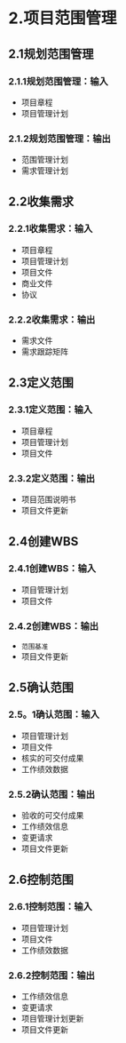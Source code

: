 # 2.项目范围管理

## 2.1规划范围管理

### 2.1.1规划范围管理：输入

- 项目章程
- 项目管理计划

### 2.1.2规划范围管理：输出

- 范围管理计划
- 需求管理计划

## 2.2收集需求

### 2.2.1收集需求：输入

- 项目章程
- 项目管理计划
- 项目文件
- 商业文件
- 协议

### 2.2.2收集需求：输出

- 需求文件
- 需求跟踪矩阵

## 2.3定义范围

### 2.3.1定义范围：输入

- 项目章程
- 项目管理计划
- 项目文件

### 2.3.2定义范围：输出

- 项目范围说明书
- 项目文件更新

## 2.4创建WBS

### 2.4.1创建WBS：输入

- 项目管理计划
- 项目文件

### 2.4.2创建WBS：输出

- `范围基准`
- 项目文件更新

## 2.5确认范围

### 2.5。1确认范围：输入

- 项目管理计划
- 项目文件
- 核实的可交付成果
- 工作绩效数据

### 2.5.2确认范围：输出

- 验收的可交付成果
- 工作绩效信息
- 变更请求
- 项目文件更新

## 2.6控制范围

### 2.6.1控制范围：输入

- 项目管理计划
- 项目文件
- 工作绩效数据

### 2.6.2控制范围：输出

- 工作绩效信息
- 变更请求
- 项目管理计划更新
- 项目文件更新
